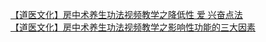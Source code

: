   
[【道医文化】房中术养生功法视频教学之降低性 爱 兴奋点法](http://www.dianyue.me/archives/698/0stb604ucheae1yc/)  
[【道医文化】房中术养生功法视频教学之影响性功能的三大因素](http://www.dianyue.me/archives/698/tkfxg5qi0m54hhnw/)